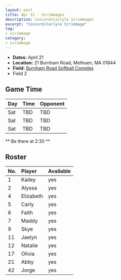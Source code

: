 ```yaml
---
layout: post
title: Apr 21 - Scrimmages
description: Concord/Carlyle Scrimmages
excerpt: "Concord/Carlyle Scrimmage"
tag:
- scrimmage
category:
- scrimmage
---
```

* **Dates:** April 21
* **Location:** 21 Burnham Road, Methuen, MA 01844 
* **Field:** [Burnham Road Softball Complex](https://seanmerrow.github.io/heatgold/fields/methuen)
* Field 2

## Game Time

| Day | Time | Opponent         |
|:----|:-----|:-----------------|
| Sat | TBD  | TBD |
| Sat | TBD  | TBD |
| Sat | TBD  | TBD |

** Be there at 2:30 **

## Roster

|No.|Player|Available|
|:---|:---------|:---|
|1   |Kailey    |yes|
|2   |Alyssa    |yes|
|4   |Elizabeth |yes|
|5   |Carly     |yes|
|6   |Faith     |yes|
|7   |Maddy     |yes|
|9   |Skye      |yes|
|11  |Jaelyn    |yes|
|12  |Natalie   |yes|
|17  |Olivia    |yes|
|21  |Abby      |yes|
|42  |Jorge     |yes|
